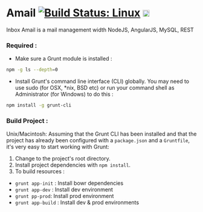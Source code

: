 Amail [![Build Status: Linux](https://travis-ci.org/anonymous1983/Amail.svg?branch=master)](https://travis-ci.org/anonymous1983/Amail) <a href="https://ci.appveyor.com/project/anonymous1983/Amail"><img src="https://ci.appveyor.com/project/anonymous1983/Amail/branch/master" alt="Build Status: Windows" height="18" /></a>
=====

Inbox Amail is a mail management width NodeJS, AngularJS, MySQL, REST

### Required :
* Make sure a Grunt module is installed :
```sh
npm -g ls --depth=0
```
* Install Grunt's command line interface (CLI) globally. You may need to use sudo (for OSX, *nix, BSD etc) or run your command shell as Administrator (for Windows) to do this :
```sh
npm install -g grunt-cli
```


### Build Project :
Unix/Macintosh:
Assuming that the Grunt CLI has been installed and that the project has already been configured with a `package.json` and a `Gruntfile`, it's very easy to start working with Grunt:

1. Change to the project's root directory.
2. Install project dependencies with `npm install`.
3. To build resources :
* `grunt app-init` : Install bowr dependencies
* `grunt app-dev` : Install dev environment
* `grunt pp-prod`: Install prod environment
* `grunt app-build` : Install dev & prod environments
